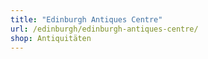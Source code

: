 ```yaml
---
title: "Edinburgh Antiques Centre"
url: /edinburgh/edinburgh-antiques-centre/
shop: Antiquitäten
---
```


